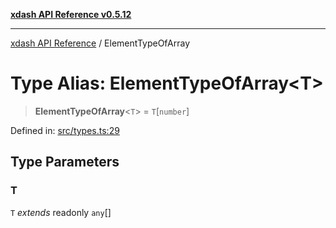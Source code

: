 [**xdash API Reference v0.5.12**](index.md)

***

[xdash API Reference](/xdash/api/index.md) / ElementTypeOfArray

# Type Alias: ElementTypeOfArray\<T\>

> **ElementTypeOfArray**\<`T`\> = `T`\[`number`\]

Defined in: [src/types.ts:29](https://github.com/shtse8/xdash/blob/ed88c6e7ad3be9e5e1e06776f9ca07ed27d97c13/src/types.ts#L29)

## Type Parameters

### T

`T` *extends* readonly `any`[]
